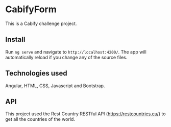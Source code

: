 # CabifyForm

This is a Cabify challenge project.

## Install

Run `ng serve` and navigate to `http://localhost:4200/`. The app will automatically reload if you change any of the source files.

## Technologies used

Angular, HTML, CSS, Javascript and Bootstrap.

## API

This project used the Rest Country RESTful API (https://restcountries.eu/) to get all the countries of the world.

